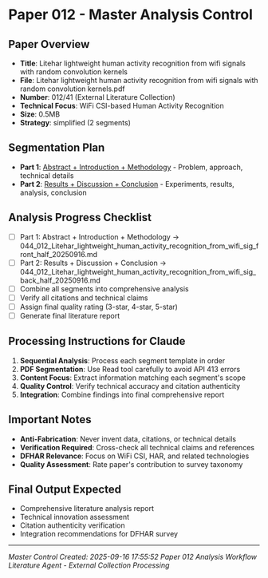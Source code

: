 # Paper 012 - Master Analysis Control

## Paper Overview
- **Title**: Litehar lightweight human activity recognition from wifi signals with random convolution kernels
- **File**: Litehar lightweight human activity recognition from wifi signals with random convolution kernels.pdf
- **Number**: 012/41 (External Literature Collection)
- **Technical Focus**: WiFi CSI-based Human Activity Recognition
- **Size**: 0.5MB
- **Strategy**: simplified (2 segments)

## Segmentation Plan
- **Part 1**: [Abstract + Introduction + Methodology](./044_012_Litehar_lightweight_human_activity_recognition_from_wifi_sig_front_half_20250916.md) - Problem, approach, technical details
- **Part 2**: [Results + Discussion + Conclusion](./044_012_Litehar_lightweight_human_activity_recognition_from_wifi_sig_back_half_20250916.md) - Experiments, results, analysis, conclusion

## Analysis Progress Checklist
- [ ] Part 1: Abstract + Introduction + Methodology → 044_012_Litehar_lightweight_human_activity_recognition_from_wifi_sig_front_half_20250916.md
- [ ] Part 2: Results + Discussion + Conclusion → 044_012_Litehar_lightweight_human_activity_recognition_from_wifi_sig_back_half_20250916.md
- [ ] Combine all segments into comprehensive analysis
- [ ] Verify all citations and technical claims
- [ ] Assign final quality rating (3-star, 4-star, 5-star)
- [ ] Generate final literature report

## Processing Instructions for Claude
1. **Sequential Analysis**: Process each segment template in order
2. **PDF Segmentation**: Use Read tool carefully to avoid API 413 errors
3. **Content Focus**: Extract information matching each segment's scope
4. **Quality Control**: Verify technical accuracy and citation authenticity
5. **Integration**: Combine findings into final comprehensive report

## Important Notes
- **Anti-Fabrication**: Never invent data, citations, or technical details
- **Verification Required**: Cross-check all technical claims and references
- **DFHAR Relevance**: Focus on WiFi CSI, HAR, and related technologies
- **Quality Assessment**: Rate paper's contribution to survey taxonomy

## Final Output Expected
- Comprehensive literature analysis report
- Technical innovation assessment
- Citation authenticity verification
- Integration recommendations for DFHAR survey

---
*Master Control Created: 2025-09-16 17:55:52*
*Paper 012 Analysis Workflow*
*Literature Agent - External Collection Processing*

